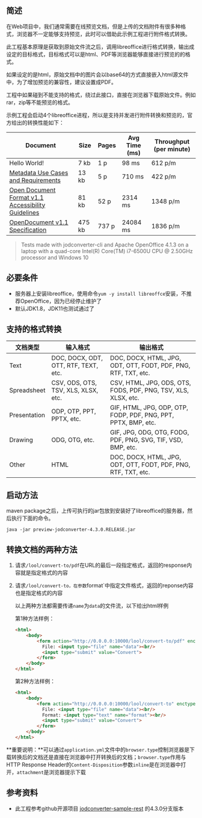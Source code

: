 ## 简述

在Web项目中，我们通常需要在线预览文档，但是上传的文档附件有很多种格式，浏览器不一定能够支持预览，此时可以借助此示例工程进行附件格式转换。

此工程基本原理是获取到原始文件流之后，调用libreoffice进行格式转换，输出成设定的目标格式，目标格式可以是html、PDF等浏览器能够直接进行预览的的格式。

如果设定的是html，原始文档中的图片会以base64的方式直接嵌入html源文件中，为了增加预览的兼容性，建议设置成PDF。

工程中如果碰到不能支持的格式，绕过此接口，直接在浏览器下载原始文件。例如rar，zip等不能预览的格式。

示例工程会启动4个libreoffice进程，所以是支持并发进行附件转换和预览的，官方给出的转换性能如下：

| Document                                                     | Size   | Pages | Avg Time (ms) | Throughput (per minute) |
| ------------------------------------------------------------ | ------ | ----- | ------------- | ----------------------- |
| Hello World!                                                 | 7 kb   | 1 p   | 98 ms         | 612 p/m                 |
| [Metadata Use Cases and Requirements](http://www.oasis-open.org/committees/download.php/20492/UCR.odt) | 13 kb  | 5 p   | 710 ms        | 422 p/m                 |
| [Open Document Format v1.1 Accessibility Guidelines](http://docs.oasis-open.org/office/office-accessibility/v1.0/cd01/ODF_Accessibility_Guidelines-v1.0.odt) | 81 kb  | 52 p  | 2314 ms       | 1348 p/m                |
| [OpenDocument v1.1 Specification](http://docs.oasis-open.org/office/v1.1/OS/OpenDocument-v1.1.odt) | 475 kb | 737 p | 24084 ms      | 1836 p/m                |

> Tests made with jodconverter-cli and Apache OpenOffice 4.1.3 on a laptop with a quad-core Intel(R) Core(TM) i7-6500U CPU @ 2.50GHz processor and Windows 10

## 必要条件

- 服务器上安装libreoffice，使用命令`yum -y install libreoffce`安装，不推荐OpenOffice，因为已经停止维护了
- 默认JDK1.8，JDK11也测试通过了

## 支持的格式转换
| 文档类型 | 输入格式                         | 输出格式                                                |
| ------------- | ------------------------------------ | ------------------------------------------------------------ |
| Text          | DOC, DOCX, ODT, OTT, RTF, TEXT, etc. | DOC, DOCX, HTML, JPG, ODT, OTT, FODT, PDF, PNG, RTF, TXT, etc. |
| Spreadsheet   | CSV, ODS, OTS, TSV, XLS, XLSX, etc.  | CSV, HTML, JPG, ODS, OTS, FODS, PDF, PNG, TSV, XLS, XLSX, etc. |
| Presentation  | ODP, OTP, PPT, PPTX, etc.            | GIF, HTML, JPG, ODP, OTP, FODP, PDF, PNG, PPT, PPTX, BMP, etc. |
| Drawing       | ODG, OTG, etc.                       | GIF, JPG, ODG, OTG, FODG, PDF, PNG, SVG, TIF, VSD, BMP, etc. |
| Other         | HTML                                 | DOC, DOCX, HTML, JPG, ODT, OTT, FODT, PDF, PNG, RTF, TXT, etc. |

## 启动方法

maven package之后，上传可执行的jar包放到安装好了libreoffice的服务器，然后执行下面的命令。

```shell
java -jar preview-jodconverter-4.3.0.RELEASE.jar
```

## 转换文档的两种方法

1. 请求`/lool/convert-to/pdf`在URL的最后一段指定格式，返回的response内容就是指定格式的内容

2. 请求`/lool/convert-to，在参数`format`中指定文件格式，返回的reponse内容也是指定格式的内容

   以上两种方法都需要传递`name`为`data`的文件流，以下给出html样例

   第1种方法样例：

   ```html
   <html>
       <body>
           <form action="http://0.0.0.0:10000/lool/convert-to/pdf" enctype="multipart/form-data" method="post">
             File: <input type="file" name="data"><br/>
             <input type="submit" value="Convert">
           </form>
       </body>
   </html>
   ```
   
   第2种方法样例：

   ```html
   <html>
       <body>
           <form action="http://0.0.0.0:10000/lool/convert-to" enctype="multipart/form-data" method="post">
             File: <input type="file" name="data"><br/>
             Format: <input type="text" name="format"><br/>
             <input type="submit" value="Convert">
           </form>
       </body>
   </html>
   ```

**重要说明：**可以通过`application.yml`文件中的`browser.type`控制浏览器是下载转换后的文档还是直接在浏览器中打开转换后的文档；`browser.type`作用与HTTP Response Header的`Content-Disposition`参数`inline`是在浏览器中打开，`attachment`是浏览器提示下载

## 参考资料

- 此工程参考github开源项目 [jodconverter-sample-rest](https://github.com/sbraconnier/jodconverter/tree/master/jodconverter-samples/jodconverter-sample-rest) 的4.3.0分支版本
